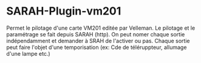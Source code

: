 SARAH-Plugin-vm201
==================
Permet le pilotage d'une carte VM201 editée par Velleman.
Le pilotage et le paramétrage se fait depuis SARAH (http).
On peut nomer chaque sortie indépendamment et demander à SRAH de l'activer ou pas.
Chaque sortie peut faire l'objet d'une temporisation (ex: Cde de téléruppteur, allumage d'une lampe etc.)
